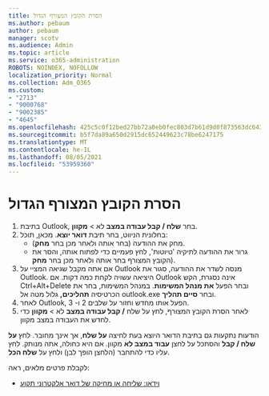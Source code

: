 ```yaml
---
title: הסרת הקובץ המצורף הגדול
ms.author: pebaum
author: pebaum
manager: scotv
ms.audience: Admin
ms.topic: article
ms.service: o365-administration
ROBOTS: NOINDEX, NOFOLLOW
localization_priority: Normal
ms.collection: Adm_O365
ms.custom:
- "2713"
- "9000768"
- "9002385"
- "4645"
ms.openlocfilehash: 425c5c0f12bed27bb72a0eb0fec803d7b61d9d0f873563dc6439cbfda9fdd08c
ms.sourcegitcommit: b5f7da89a650d2915dc652449623c78be6247175
ms.translationtype: MT
ms.contentlocale: he-IL
ms.lasthandoff: 08/05/2021
ms.locfileid: "53959360"
---
```

# <a name="remove-the-large-attachment"></a>הסרת הקובץ המצורף הגדול

1. בתיבת Outlook, בחר **שלח / קבל עבודה במצב** לא  >  **מקוון**. 
2. בחלונית הניווט, בחר תיבת **דואר יוצא**. מכאן, תוכל: 
    - מחק את ההודעה (בחר אותה ולאחר מכן בחר **מחק**).
    - גרור את ההודעה לתיקיה 'טיוטות', לחץ פעמיים כדי לפתוח אותה, והסר את הקובץ המצורף בחר אותה ולאחר מכן בחר **מחק**).
3. אם אתה מקבל שגיאה המציי על Outlook מנסה לשדר את ההודעה, סגור את Outlook. היציאה עשויה לקחת כמה דקות. אם Outlook אינה נסגרת, הקש Ctrl+Alt+Delete ובחר הפעל **את מנהל המשימות**. במנהל המשימות, בחר את הכרטיסיה **תהליכים,** גלול מטה אל outlook.exe ובחר **סיים תהליך**.
4. לאחר Outlook, הפעל אותו מחדש וחזור על שלבים 2 ו- 3. 
5. לאחר הסרת הקובץ המצורף, לחץ על שלח **/ קבל עבודה במצב** לא  >  **מקוון** כדי לחדש את העבודה במצב מקוון. 

הודעות נתקעות גם בתיבת הדואר היוצא בעת לחיצה **על שלח**, אך אינך מחובר. לחץ **על שלח / קבל** והסתכל על לחצן **עבוד במצב לא** מקוון. אם היא כחולה, אתה מנותק. לחץ עליו כדי להתחבר (הלחצן הופך לבן) ולחץ על **שלח הכל**.
 
 לקבלת פרטים מלאים, ראה:
- [וידאו: שליחה או מחיקה של דואר אלקטרוני תקוע](https://support.office.com/article/Video-Send-or-delete-an-email-stuck-in-your-outbox-26d5d34a-4e5f-444a-a9e8-44db04a94dec) 